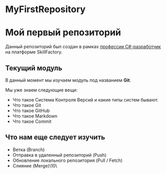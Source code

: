 # MyFirstRepository
# Мой первый репозиторий

Данный репозиторий был создан в рамках [профессии C#-разработчик](https://skillfactory.ru/csharp) на платформе SkillFactory.

## Текущий модуль
В данный момент мы изучаем модуль под названием **Git**.

Мы уже знаем следующие вещи:
* Что такое Система Контроля Версий и какие типы систем бывают.
* Что такое Git
* Что такое GitHub
* Что такое Markdown
* Что такое Commit

## Что нам еще следует изучить
* Ветка (Branch)
* Отправка в удаленный репозиторий (Push)
* Обновление локального репозитория (Pull / Fetch)
* Слияние  (Merge)\10\